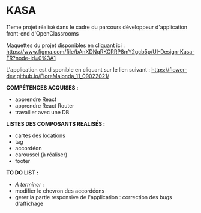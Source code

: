 # KASA

11eme projet réalisé dans le cadre du parcours développeur d'application front-end d'OpenClassrooms 

Maquettes du projet disponibles en cliquant ici : https://www.figma.com/file/bAnXDNqRKCRRP8mY2gcb5p/UI-Design-Kasa-FR?node-id=0%3A1 

L'application est disponible en cliquant sur le lien suivant : https://flower-dev.github.io/FloreMalonda_11_09022021/

**COMPÉTENCES ACQUISES :**
- apprendre React
- apprendre React Router
- travailler avec une DB


**LISTES DES COMPOSANTS REALISÉS :**
- cartes des locations
- tag 
- accordéon
- caroussel (à réaliser)
- footer


**TO DO LIST :** 
- *A terminer :*
- modifier le chevron des accordéons
- gerer la partie responsive de l'application : correction des bugs d'affichage
